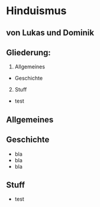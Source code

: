 # Hinduismus

## von Lukas und Dominik



## Gliederung:
1. Allgemeines
  * Geschichte
2. Stuff
  * test



## Allgemeines


## Geschichte
* bla
* bla
* bla


## Stuff
* test
